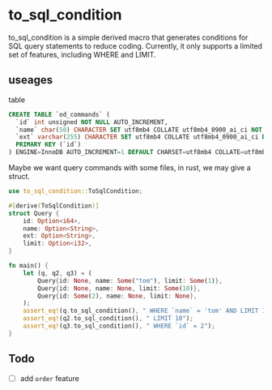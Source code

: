 # to_sql_condition
to_sql_condition is a simple derived macro that generates conditions for SQL query statements to reduce coding. Currently, it only supports a limited set of features, including WHERE and LIMIT.

## useages

table

```sql
CREATE TABLE `od_commands` (
  `id` int unsigned NOT NULL AUTO_INCREMENT,
  `name` char(50) CHARACTER SET utf8mb4 COLLATE utf8mb4_0900_ai_ci NOT NULL,
  `ext` varchar(255) CHARACTER SET utf8mb4 COLLATE utf8mb4_0900_ai_ci DEFAULT '',
  PRIMARY KEY (`id`)
) ENGINE=InnoDB AUTO_INCREMENT=1 DEFAULT CHARSET=utf8mb4 COLLATE=utf8mb4_0900_ai_ci
```

Maybe we want query commands with some files, in rust, we may give a struct.

```rust
use to_sql_condition::ToSqlCondition;

#[derive(ToSqlCondition)]
struct Query {
    id: Option<i64>,
    name: Option<String>,
    ext: Option<String>,
    limit: Option<i32>,
}

fn main() {
    let (q, q2, q3) = (
        Query{id: None, name: Some("tom"), limit: Some(1)},
        Query{id: None, name: None, limit: Some(10)},
        Query{id: Some(2), name: None, limit: None},
    );
    assert_eq!(q.to_sql_condition(), " WHERE `name` = 'tom' AND LIMIT 1");
    assert_eq!(q2.to_sql_condition(), " LIMIT 10");
    assert_eq!(q3.to_sql_condition(), " WHERE `id` = 2");
}
```

## Todo

- [ ] add `order` feature